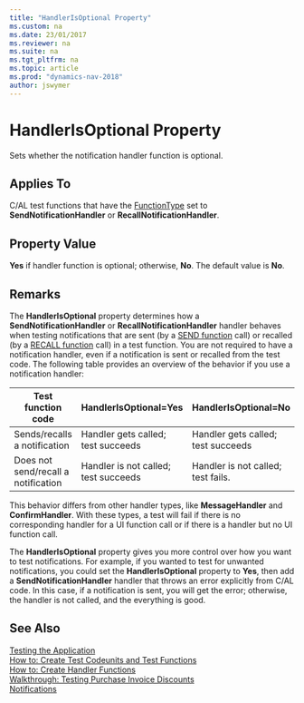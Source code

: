```yaml
---
title: "HandlerIsOptional Property"
ms.custom: na
ms.date: 23/01/2017
ms.reviewer: na
ms.suite: na
ms.tgt_pltfrm: na
ms.topic: article
ms.prod: "dynamics-nav-2018"
author: jswymer
---
```

# HandlerIsOptional Property
Sets whether the notification handler function is optional.  
  
## Applies To  
C/AL test functions that have the [FunctionType](FunctionType-Property--Test-Codeunits-.md) set to **SendNotificationHandler** or **RecallNotificationHandler**.  
  
## Property Value  
**Yes** if handler function is optional; otherwise, **No**. The default value is **No**.

## Remarks  
The **HandlerIsOptional** property determines how a **SendNotificationHandler** or **RecallNotificationHandler** handler behaves when testing notifications that are sent (by a [SEND function](function-notificationsend.md) call) or recalled (by a [RECALL function](function-notificationrecall.md) call) in a test function. You are not required to have a notification handler, even if a notification is sent or recalled from the test code. The following table provides an overview of the behavior if you use a notification handler: 

|Test function code|HandlerIsOptional=Yes|HandlerIsOptional=No|
|------------------|---------------------|--------------------|
|Sends/recalls a notification|Handler gets called; test succeeds|Handler gets called; test succeeds|
|Does not send/recall a notification|Handler is not called; test succeeds|Handler is not called; test fails.|

This behavior differs from other handler types, like **MessageHandler** and **ConfirmHandler**. With these types, a test will fail if there is no corresponding handler for a UI function call or if there is a handler but no UI function call. 

The **HandlerIsOptional** property gives you more control over how you want to test notifications. For example, if you wanted to test for unwanted notifications, you could set the **HandlerIsOptional** property to **Yes**, then add a **SendNotificationHandler** handler that throws an error explicitly from C/AL code. In this case, if a notification is sent, you will get the error; otherwise, the handler is not called, and the everything is good. 
  
## See Also  
 [Testing the Application](Testing-the-Application.md)   
 [How to: Create Test Codeunits and Test Functions](How-to--Create-Test-Codeunits-and-Test-Functions.md)   
 [How to: Create Handler Functions](How-to--Create-Handler-Functions.md)   
 [Walkthrough: Testing Purchase Invoice Discounts](Walkthrough--Testing-Purchase-Invoice-Discounts.md)  
 [Notifications](notifications-developing.md)  
